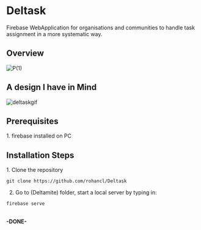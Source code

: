 # Deltask
Firebase WebApplication for organisations and communities to handle task assignment in a more systematic way.

<h2>Overview</h2>

![P(1)](https://user-images.githubusercontent.com/29266591/74998839-d4715b80-547f-11ea-960c-ac849bbec082.png)

<h2> A design I have in Mind</h2>

![deltaskgif](https://user-images.githubusercontent.com/29266591/74998208-231df600-547e-11ea-9f52-9ef0a4f26165.gif)


 <h2>Prerequisites</h2>
 1. firebase installed on PC
 <h2>Installation Steps</h2>
 1. Clone the repository 

``` 
git clone https://github.com/rohancl/Deltask
```

 2. Go to (Deltamite) folder, start a local server by typing in:
 ```
 firebase serve
 ```
 <br>
 <b>-DONE-</b>
